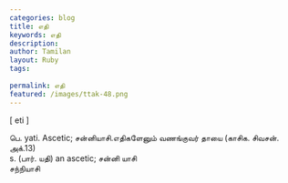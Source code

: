 ```yaml
---
categories: blog
title: எதி
keywords: எதி
description: 
author: Tamilan
layout: Ruby
tags: 
 
permalink: எதி
featured: /images/ttak-48.png
---
```

  
[ eti ]  
  
பெ. yati. Ascetic; சன்னியாசி.எதிகளேனும் வணங்குவர் தாயை (காசிக. சிவசன். அக்.13)  
s. (பார். யதி) an ascetic; சன்னி யாசி  
சந்நியாசி